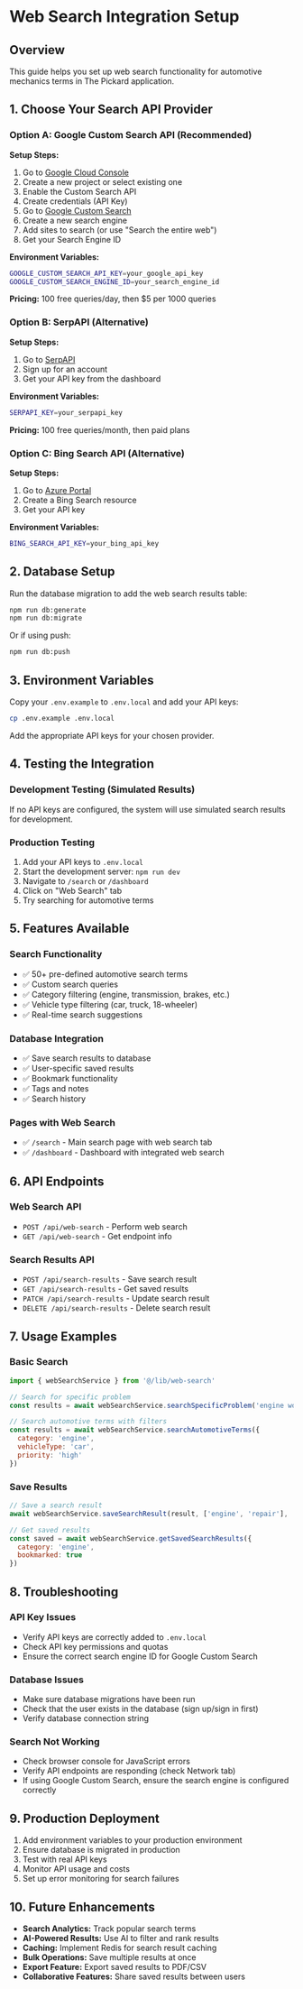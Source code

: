 # Web Search Integration Setup

## Overview
This guide helps you set up web search functionality for automotive mechanics terms in The Pickard application.

## 1. Choose Your Search API Provider

### Option A: Google Custom Search API (Recommended)

**Setup Steps:**
1. Go to [Google Cloud Console](https://console.cloud.google.com/)
2. Create a new project or select existing one
3. Enable the Custom Search API
4. Create credentials (API Key)
5. Go to [Google Custom Search](https://cse.google.com/cse/)
6. Create a new search engine
7. Add sites to search (or use "Search the entire web")
8. Get your Search Engine ID

**Environment Variables:**
```bash
GOOGLE_CUSTOM_SEARCH_API_KEY=your_google_api_key
GOOGLE_CUSTOM_SEARCH_ENGINE_ID=your_search_engine_id
```

**Pricing:** 100 free queries/day, then $5 per 1000 queries

### Option B: SerpAPI (Alternative)

**Setup Steps:**
1. Go to [SerpAPI](https://serpapi.com/)
2. Sign up for an account
3. Get your API key from the dashboard

**Environment Variables:**
```bash
SERPAPI_KEY=your_serpapi_key
```

**Pricing:** 100 free queries/month, then paid plans

### Option C: Bing Search API (Alternative)

**Setup Steps:**
1. Go to [Azure Portal](https://portal.azure.com/)
2. Create a Bing Search resource
3. Get your API key

**Environment Variables:**
```bash
BING_SEARCH_API_KEY=your_bing_api_key
```

## 2. Database Setup

Run the database migration to add the web search results table:

```bash
npm run db:generate
npm run db:migrate
```

Or if using push:
```bash
npm run db:push
```

## 3. Environment Variables

Copy your `.env.example` to `.env.local` and add your API keys:

```bash
cp .env.example .env.local
```

Add the appropriate API keys for your chosen provider.

## 4. Testing the Integration

### Development Testing (Simulated Results)
If no API keys are configured, the system will use simulated search results for development.

### Production Testing
1. Add your API keys to `.env.local`
2. Start the development server: `npm run dev`
3. Navigate to `/search` or `/dashboard`
4. Click on "Web Search" tab
5. Try searching for automotive terms

## 5. Features Available

### Search Functionality
- ✅ 50+ pre-defined automotive search terms
- ✅ Custom search queries
- ✅ Category filtering (engine, transmission, brakes, etc.)
- ✅ Vehicle type filtering (car, truck, 18-wheeler)
- ✅ Real-time search suggestions

### Database Integration
- ✅ Save search results to database
- ✅ User-specific saved results
- ✅ Bookmark functionality
- ✅ Tags and notes
- ✅ Search history

### Pages with Web Search
- ✅ `/search` - Main search page with web search tab
- ✅ `/dashboard` - Dashboard with integrated web search

## 6. API Endpoints

### Web Search API
- `POST /api/web-search` - Perform web search
- `GET /api/web-search` - Get endpoint info

### Search Results API  
- `POST /api/search-results` - Save search result
- `GET /api/search-results` - Get saved results
- `PATCH /api/search-results` - Update search result
- `DELETE /api/search-results` - Delete search result

## 7. Usage Examples

### Basic Search
```javascript
import { webSearchService } from '@/lib/web-search'

// Search for specific problem
const results = await webSearchService.searchSpecificProblem('engine won\\'t start')

// Search automotive terms with filters
const results = await webSearchService.searchAutomotiveTerms({
  category: 'engine',
  vehicleType: 'car',
  priority: 'high'
})
```

### Save Results
```javascript
// Save a search result
await webSearchService.saveSearchResult(result, ['engine', 'repair'], 'Useful guide')

// Get saved results
const saved = await webSearchService.getSavedSearchResults({
  category: 'engine',
  bookmarked: true
})
```

## 8. Troubleshooting

### API Key Issues
- Verify API keys are correctly added to `.env.local`
- Check API key permissions and quotas
- Ensure the correct search engine ID for Google Custom Search

### Database Issues
- Make sure database migrations have been run
- Check that the user exists in the database (sign up/sign in first)
- Verify database connection string

### Search Not Working
- Check browser console for JavaScript errors
- Verify API endpoints are responding (check Network tab)
- If using Google Custom Search, ensure the search engine is configured correctly

## 9. Production Deployment

1. Add environment variables to your production environment
2. Ensure database is migrated in production
3. Test with real API keys
4. Monitor API usage and costs
5. Set up error monitoring for search failures

## 10. Future Enhancements

- **Search Analytics:** Track popular search terms
- **AI-Powered Results:** Use AI to filter and rank results
- **Caching:** Implement Redis for search result caching  
- **Bulk Operations:** Save multiple results at once
- **Export Feature:** Export saved results to PDF/CSV
- **Collaborative Features:** Share saved results between users